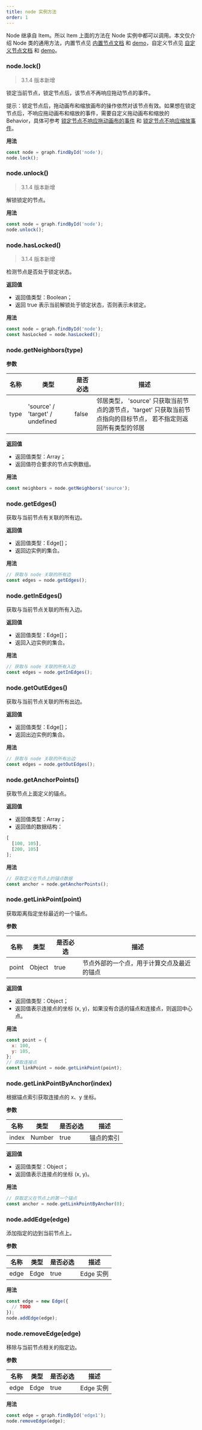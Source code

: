 ```yaml
---
title: node 实例方法
order: 1
---
```


Node 继承自 Item。所以 Item 上面的方法在 Node 实例中都可以调用。本文仅介绍 Node 类的通用方法，内置节点见 [内置节点文档](/zh/docs/manual/middle/elements/nodes/default-node) 和 [demo](/zh/examples/item/defaultNodes)，自定义节点见 [自定义节点文档](/zh/docs/manual/middle/elements/nodes/custom-node) 和 [demo](/zh/examples/item/customNode)。

### node.lock()

> 3.1.4 版本新增

锁定当前节点，锁定节点后，该节点不再响应拖动节点的事件。

提示：锁定节点后，拖动画布和缩放画布的操作依然对该节点有效。如果想在锁定节点后，不响应拖动画布和缩放的事件，需要自定义拖动画布和缩放的 Behavior，具体可参考 [锁定节点不响应拖动画布的事件](/zh/docs/manual/middle/elements/methods/lock-node#拖动画布时候不处理锁定的节点) 和 [锁定节点不响应缩放事件](/zh/docs/manual/middle/elements/methods/lock-node#缩放画布时不处理锁定的节点)。

**用法**

```javascript
const node = graph.findById('node');
node.lock();
```

### node.unlock()

> 3.1.4 版本新增

解锁锁定的节点。

**用法**

```javascript
const node = graph.findById('node');
node.unlock();
```

### node.hasLocked()

> 3.1.4 版本新增

检测节点是否处于锁定状态。

**返回值**

- 返回值类型：Boolean；
- 返回 true 表示当前解锁处于锁定状态，否则表示未锁定。

**用法**

```javascript
const node = graph.findById('node');
const hasLocked = node.hasLocked();
```

### node.getNeighbors(type)

**参数**

| 名称 | 类型 | 是否必选 | 描述 |
| --- | --- | --- | --- |
| type | 'source' / 'target' / undefined | false | 邻居类型， 'source' 只获取当前节点的源节点，'target' 只获取当前节点指向的目标节点， 若不指定则返回所有类型的邻居 |

**返回值**

- 返回值类型：Array；
- 返回值符合要求的节点实例数组。

**用法**

```javascript
const neighbors = node.getNeighbors('source');
```

### node.getEdges()

获取与当前节点有关联的所有边。

**返回值**

- 返回值类型：Edge[]；
- 返回边实例的集合。

**用法**

```javascript
// 获取与 node 关联的所有边
const edges = node.getEdges();
```

### node.getInEdges()

获取与当前节点关联的所有入边。

**返回值**

- 返回值类型：Edge[]；
- 返回入边实例的集合。

**用法**

```javascript
// 获取与 node 关联的所有入边
const edges = node.getInEdges();
```

### node.getOutEdges()

获取与当前节点关联的所有出边。

**返回值**

- 返回值类型：Edge[]；
- 返回出边实例的集合。

**用法**

```javascript
// 获取与 node 关联的所有出边
const edges = node.getOutEdges();
```

### node.getAnchorPoints()

获取节点上面定义的锚点。

**返回值**

- 返回值类型：Array；
- 返回值的数据结构：

```javascript
[
  [100, 105],
  [200, 105]
];
```

**用法**

```javascript
// 获取定义在节点上的锚点数据
const anchor = node.getAnchorPoints();
```

### node.getLinkPoint(point)

获取距离指定坐标最近的一个锚点。

**参数**

| 名称  | 类型   | 是否必选 | 描述                                       |
| ----- | ------ | -------- | ------------------------------------------ |
| point | Object | true     | 节点外部的一个点，用于计算交点及最近的锚点 |

**返回值**

- 返回值类型：Object；
- 返回值表示连接点的坐标 (x, y)，如果没有合适的锚点和连接点，则返回中心点。

**用法**

```javascript
const point = {
  x: 100,
  y: 105,
};
// 获取连接点
const linkPoint = node.getLinkPoint(point);
```

### node.getLinkPointByAnchor(index)

根据锚点索引获取连接点的 x、y 坐标。

**参数**

| 名称  | 类型   | 是否必选 | 描述       |
| ----- | ------ | -------- | ---------- |
| index | Number | true     | 锚点的索引 |

**返回值**

- 返回值类型：Object；
- 返回值表示连接点的坐标 (x, y)。

**用法**

```javascript
// 获取定义在节点上的第一个锚点
const anchor = node.getLinkPointByAnchor(0);
```

### node.addEdge(edge)

添加指定的边到当前节点上。

**参数**

| 名称 | 类型 | 是否必选 | 描述      |
| ---- | ---- | -------- | --------- |
| edge | Edge | true     | Edge 实例 |

**用法**

```javascript
const edge = new Edge({
  // TODO
});
node.addEdge(edge);
```

### node.removeEdge(edge)

移除与当前节点相关的指定边。

**参数**

| 名称 | 类型 | 是否必选 | 描述      |
| ---- | ---- | -------- | --------- |
| edge | Edge | true     | Edge 实例 |

**用法**

```javascript
const edge = graph.findById('edge1');
node.removeEdge(edge);
```

